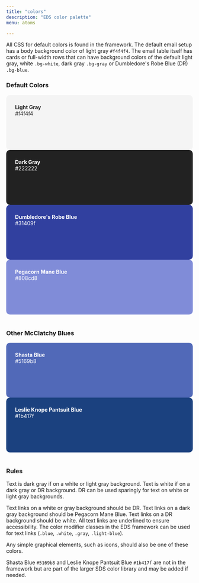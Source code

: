 ```yaml
---
title: "colors"
description: "EDS color palette"
menu: atoms

---
```


All CSS for default colors is found in the framework. The default email setup has a body background color of light gray `#f4f4f4`. The email table itself has cards or full-width rows that can have background colors of the default light gray, white `.bg-white`, dark gray `.bg-gray` or Dumbledore's Robe Blue (DR) `.bg-blue`.

### Default Colors

<div class="grid" style="margin-bottom: 40px;">

<div style="background-color:#f4f4f4;height:100px;border-radius:10px;color:#222;padding:24px;"><b>Light Gray</b><br>#f4f4f4</div>
<div style="background-color:#222222;height:100px;border-radius:10px;color:#fff;padding:24px;"><b>Dark Gray</b><br>#222222</div>
<div style="background-color:#31409f;height:100px;border-radius:10px;color:#fff;padding:24px;"><b>Dumbledore's Robe Blue</b><br>#31409f</div>
<div style="background-color:#808cd8;height:100px;border-radius:10px;color:#fff;padding:24px;"><b>Pegacorn Mane Blue</b><br>#808cd8</div>
</div>

### Other McClatchy Blues

<div class="grid" style="margin-bottom: 40px;">
<div style="background-color:#5169b8;height:100px;border-radius:10px;color:#fff;padding:24px;"><b>Shasta Blue</b><br>#5169b8</div>
<div style="background-color:#1b417f;height:100px;border-radius:10px;color:#fff;padding:24px;"><b>Leslie Knope Pantsuit Blue</b><br>#1b417f</div>
</div>

### Rules
Text is dark gray if on a white or light gray background. Text is white if on a dark gray or DR background. DR can be used sparingly for text on white or light gray backgrounds.

Text links on a white or gray background should be DR. Text links on a dark gray background should be Pegacorn Mane Blue. Text links on a DR background should be white. All text links are underlined to ensure accessibility. The color modifier classes in the EDS framework can be used for text links (`.blue`, `.white`, `.gray`, `.light-blue`).

Any simple graphical elements, such as icons, should also be one of these colors.

Shasta Blue `#5169b8` and Leslie Knope Pantsuit Blue `#1b417f` are not in the framework but are part of the larger SDS color library and may be added if needed.
